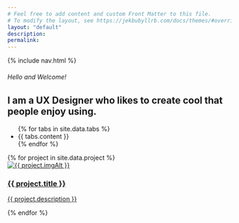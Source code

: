 ```yaml
---
# Feel free to add content and custom Front Matter to this file.
# To modify the layout, see https://jekbubyllrb.com/docs/themes/#overriding-theme-defaults
layout: "default"
description: 
permalink: 
---
```

{% include nav.html %}
<section class="earth-map-bg">
    <div class="container">
        <div class="row pt-50 pb-50">
            <div class="col-md-8 col-md-offset-1">
                <div class="title m-0">
                    <h6 class="capitalize">Hello and Welcome!</h6>
                    <h1 class="fw-400">I am a UX Designer who likes to create cool <span class="typed-words fw-600 colored-text"
                            data-strings="[&quot;apps&quot;, &quot;websites&quot;, &quot;software&quot;]"></span>that
                        people enjoy using.</h1>
                </div>
            </div>
        </div>
    </div>
</section>
<!-- 
    Project Section 
-->
<section style="border: none;">
    <div class="container">
        <div class="row">
            <ul id="filters" class="dark-skin">
                {% for tabs in site.data.tabs %}
                <li class="{{ tabs.class }}" data-filter="{{ tabs.data }}">{{ tabs.content }}</li>
                {% endfor %}
            </ul>
            <div id="works-grid" class="four-col with-spacing">
                {% for project in site.data.project %}
                <a href="{{ project.url | relative_url }}">
                    <div class="work-item {{ project.class }}">
                        <div class="work-detail">
                            <img src="{{ project.imgSrc | relative_url }}" alt="{{ project.imgAlt }}">
                            <div class="work-info">
                                <div class="centrize">
                                    <div class="v-center">
                                        <h3>{{ project.title }}</h3>
                                        <p>{{ project.description }}</p>
                                    </div>
                                </div>
                            </div>
                        </div>
                    </div>
                </a>
                {% endfor %}
            </div>
        </div>
</section>
